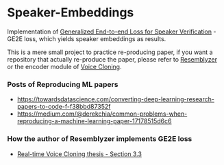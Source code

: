 # Speaker-Embeddings
Implementation of [Generalized End-to-end Loss for Speaker Verification](https://arxiv.org/pdf/1710.10467.pdf) - GE2E loss, which yields speaker embeddings as results.

This is a mere small project to practice re-producing paper, if you want a repository that actually re-produce the paper, please refer to [Resemblyzer](https://github.com/resemble-ai/Resemblyzer) or the encoder module of [Voice Cloning](https://github.com/CorentinJ/Real-Time-Voice-Cloning/tree/master/encoder).


### Posts of Reproducing ML papers
- https://towardsdatascience.com/converting-deep-learning-research-papers-to-code-f-f38bbd87352f
- https://medium.com/@derekchia/common-problems-when-reproducing-a-machine-learning-paper-17178515d6c6

### How the author of Resemblyzer implements GE2E loss
- [Real-time Voice Cloning thesis - Section 3.3](https://matheo.uliege.be/bitstream/2268.2/6801/5/s123578Jemine2019.pdf)
